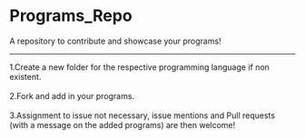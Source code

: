 # Programs_Repo
A repository to contribute and showcase your programs!
<hr>

1.Create a new folder for the respective programming language if non existent.
<br><br>
2.Fork and add in your programs.
<br><br>
3.Assignment to issue not necessary, issue mentions and Pull requests (with a message on the added programs) are then welcome!
